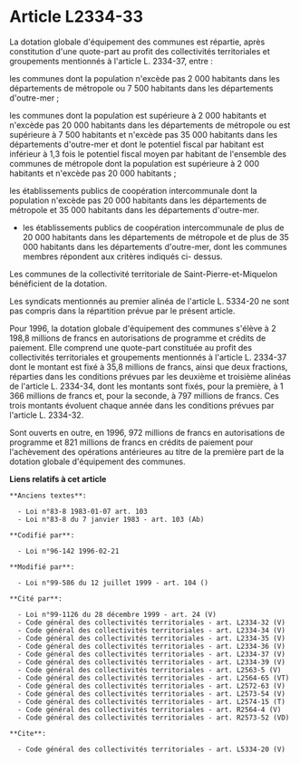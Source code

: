 # Article L2334-33

La dotation globale d'équipement des communes est répartie, après constitution d'une quote-part au profit des collectivités
territoriales et groupements mentionnés à l'article L. 2334-37, entre :

les communes dont la population n'excède pas 2 000 habitants dans les départements de métropole ou 7 500 habitants dans les
départements d'outre-mer ;

les communes dont la population est supérieure à 2 000 habitants et n'excède pas 20 000 habitants dans les départements de
métropole ou est supérieure à 7 500 habitants et n'excède pas 35 000 habitants dans les départements d'outre-mer et dont le
potentiel fiscal par habitant est inférieur à 1,3 fois le potentiel fiscal moyen par habitant de l'ensemble des communes de
métropole dont la population est supérieure à 2 000 habitants et n'excède pas 20 000 habitants ;

les établissements publics de coopération intercommunale dont la population n'excède pas 20 000 habitants dans les
départements de métropole et 35 000 habitants dans les départements d'outre-mer.

- les établissements publics de coopération intercommunale de plus de 20 000 habitants dans les départements de métropole et
de plus de 35 000 habitants dans les départements d'outre-mer, dont les communes membres répondent aux critères indiqués ci-
dessus.

Les communes de la collectivité territoriale de Saint-Pierre-et-Miquelon bénéficient de la dotation.

Les syndicats mentionnés au premier alinéa de l'article L. 5334-20 ne sont pas compris dans la répartition prévue par le
présent article.

Pour 1996, la dotation globale d'équipement des communes s'élève à 2 198,8 millions de francs en autorisations de programme
et crédits de paiement. Elle comprend une quote-part constituée au profit des collectivités territoriales et groupements
mentionnés à l'article L. 2334-37 dont le montant est fixé à 35,8 millions de francs, ainsi que deux fractions, réparties
dans les conditions prévues par les deuxième et troisième alinéas de l'article L. 2334-34, dont les montants sont fixés, pour
la première, à 1 366 millions de francs et, pour la seconde, à 797 millions de francs. Ces trois montants évoluent chaque
année dans les conditions prévues par l'article L. 2334-32.

Sont ouverts en outre, en 1996, 972 millions de francs en autorisations de programme et 821 millions de francs en crédits de
paiement pour l'achèvement des opérations antérieures au titre de la première part de la dotation globale d'équipement des
communes.

**Liens relatifs à cet article**

	**Anciens textes**:

	  - Loi n°83-8 1983-01-07 art. 103
	  - Loi n°83-8 du 7 janvier 1983 - art. 103 (Ab)

	**Codifié par**:

	  - Loi n°96-142 1996-02-21

	**Modifié par**:

	  - Loi n°99-586 du 12 juillet 1999 - art. 104 ()

	**Cité par**:

	  - Loi n°99-1126 du 28 décembre 1999 - art. 24 (V)
	  - Code général des collectivités territoriales - art. L2334-32 (V)
	  - Code général des collectivités territoriales - art. L2334-34 (V)
	  - Code général des collectivités territoriales - art. L2334-35 (V)
	  - Code général des collectivités territoriales - art. L2334-36 (V)
	  - Code général des collectivités territoriales - art. L2334-37 (V)
	  - Code général des collectivités territoriales - art. L2334-39 (V)
	  - Code général des collectivités territoriales - art. L2563-5 (V)
	  - Code général des collectivités territoriales - art. L2564-65 (VT)
	  - Code général des collectivités territoriales - art. L2572-63 (V)
	  - Code général des collectivités territoriales - art. L2573-54 (V)
	  - Code général des collectivités territoriales - art. L2574-15 (T)
	  - Code général des collectivités territoriales - art. R2564-4 (V)
	  - Code général des collectivités territoriales - art. R2573-52 (VD)

	**Cite**:

	  - Code général des collectivités territoriales - art. L5334-20 (V)
